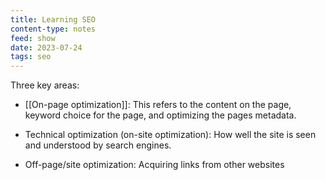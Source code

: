 ```yaml
---
title: Learning SEO
content-type: notes
feed: show
date: 2023-07-24
tags: seo
---
```


Three key areas:

- [[On-page optimization]]: This refers to the content on the page, keyword choice for the page, and optimizing the pages metadata.

- Technical optimization (on-site optimization): How well the site is seen and understood by search engines.

- Off-page/site optimization: Acquiring links from other websites
